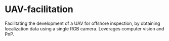 # UAV-facilitation
Facilitating the development of a UAV for offshore inspection, by obtaining localization data using a single RGB camera. Leverages computer vision and PnP.
